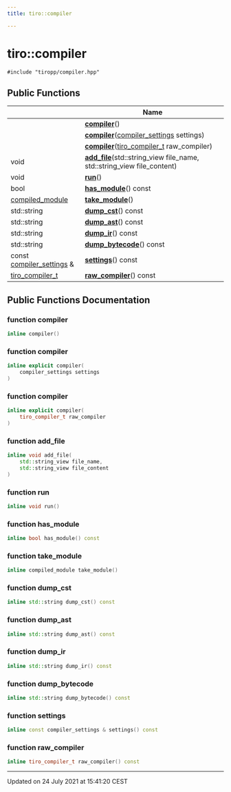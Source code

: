 ```yaml
---
title: tiro::compiler

---
```


# tiro::compiler






`#include "tiropp/compiler.hpp"`

## Public Functions

|                | Name           |
| -------------- | -------------- |
| | **[compiler](/docs/api/classes/classtiro_1_1compiler#function-compiler)**() |
| | **[compiler](/docs/api/classes/classtiro_1_1compiler#function-compiler)**([compiler_settings](/docs/api/classes/structtiro_1_1compiler__settings) settings) |
| | **[compiler](/docs/api/classes/classtiro_1_1compiler#function-compiler)**([tiro_compiler_t](/docs/api/files/def_8h#typedef-tiro_compiler_t) raw_compiler) |
| void | **[add_file](/docs/api/classes/classtiro_1_1compiler#function-add_file)**(std::string_view file_name, std::string_view file_content) |
| void | **[run](/docs/api/classes/classtiro_1_1compiler#function-run)**() |
| bool | **[has_module](/docs/api/classes/classtiro_1_1compiler#function-has_module)**() const |
| [compiled_module](/docs/api/classes/classtiro_1_1compiled__module) | **[take_module](/docs/api/classes/classtiro_1_1compiler#function-take_module)**() |
| std::string | **[dump_cst](/docs/api/classes/classtiro_1_1compiler#function-dump_cst)**() const |
| std::string | **[dump_ast](/docs/api/classes/classtiro_1_1compiler#function-dump_ast)**() const |
| std::string | **[dump_ir](/docs/api/classes/classtiro_1_1compiler#function-dump_ir)**() const |
| std::string | **[dump_bytecode](/docs/api/classes/classtiro_1_1compiler#function-dump_bytecode)**() const |
| const [compiler_settings](/docs/api/classes/structtiro_1_1compiler__settings) & | **[settings](/docs/api/classes/classtiro_1_1compiler#function-settings)**() const |
| [tiro_compiler_t](/docs/api/files/def_8h#typedef-tiro_compiler_t) | **[raw_compiler](/docs/api/classes/classtiro_1_1compiler#function-raw_compiler)**() const |

## Public Functions Documentation

### function compiler

```cpp
inline compiler()
```


### function compiler

```cpp
inline explicit compiler(
    compiler_settings settings
)
```


### function compiler

```cpp
inline explicit compiler(
    tiro_compiler_t raw_compiler
)
```


### function add_file

```cpp
inline void add_file(
    std::string_view file_name,
    std::string_view file_content
)
```


### function run

```cpp
inline void run()
```


### function has_module

```cpp
inline bool has_module() const
```


### function take_module

```cpp
inline compiled_module take_module()
```


### function dump_cst

```cpp
inline std::string dump_cst() const
```


### function dump_ast

```cpp
inline std::string dump_ast() const
```


### function dump_ir

```cpp
inline std::string dump_ir() const
```


### function dump_bytecode

```cpp
inline std::string dump_bytecode() const
```


### function settings

```cpp
inline const compiler_settings & settings() const
```


### function raw_compiler

```cpp
inline tiro_compiler_t raw_compiler() const
```


-------------------------------

Updated on 24 July 2021 at 15:41:20 CEST